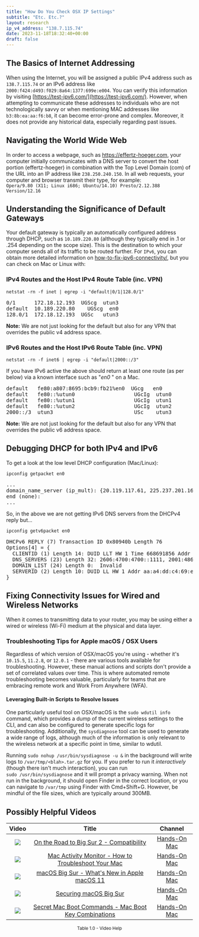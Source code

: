 ```yaml
---
title: "How Do You Check OSX IP Settings"
subtitle: "Etc. Etc.?"
layout: research
ip_v4_address: "138.7.115.74"
date: 2023-11-18T18:32:40+00:00
draft: false
---
```


## The Basics of Internet Addressing

When using the Internet, you will be assigned a public IPv4 address such as ```138.7.115.74``` or an IPv6 address like ```2000:f424:d493:f029:8a64:1377:699e:e004```. You can verify this information by visiting [https://test-ipv6.com/](https://test-ipv6.com/). However, when attempting to communicate these addresses to individuals who are not technologically savvy or when mentioning MAC addresses like ```b3:8b:ea:aa:f6:b8```, it can become error-prone and complex. Moreover, it does not provide any historical data, especially regarding past issues.
## Navigating the World Wide Web

In order to access a webpage, such as https://effertz-hoeger.com, your computer initially communicates with a DNS server to convert the host portion (effertz-hoeger) in combination with the Top Level Domain (com) of the URL into an IP address like ```238.250.240.150```. In all web requests, your computer and browser transmit their type, for example: <br>```Opera/9.80 (X11; Linux i686; Ubuntu/14.10) Presto/2.12.388 Version/12.16```
## Understanding the Significance of Default Gateways

Your default gateway is typically an automatically configured address through DHCP, such as ```10.189.220.80``` (although they typically end in .1 or .254 depending on the scope size). This is the destination to which your computer sends all of its traffic to be routed further. For ```IPv6```, you can obtain more detailed information on [how-to-fix-ipv6-connectivity/](/blog/how-to-fix-ipv6-connectivity/), but you can check on Mac or Linux with: <br>
### IPv4 Routes and the Host IPv4 Route Table (inc. VPN)
```netstat -rn -f inet | egrep -i "default|0/1|128.0/1"```

<pre>
0/1      172.18.12.193  UGScg  utun3
default  10.189.220.80    UGScg  en0
128.0/1  172.18.12.193  UGSc   utun3</pre>

**Note:** We are not just looking for the default but also for any VPN that overrides the public v4 address space.

### IPv6 Routes and the Host IPv6 Route Table (inc. VPN)
```netstat -rn -f inet6 | egrep -i "default|2000::/3"```

If you have IPv6 active the above should return at least one route (as per below) via a known interface such as "_en0_ " on a Mac. 

<pre>
default   fe80:a807:8695:bcb9:fb21%en0  UGcg   en0
default   fe80::%utun0                   UGcIg  utun0
default   fe80::%utun1                   UGcIg  utun1
default   fe80::%utun2                   UGcIg  utun2
2000::/3  utun3                          USc    utun3</pre>

**Note:** We are not just looking for the default but also for any VPN that overrides the public v6 address space.
<br>

## Debugging DHCP for both IPv4 and IPv6

To get a look at the low level DHCP configuration (Mac/Linux): 

```ipconfig getpacket en0```

<pre>
...
domain_name_server (ip_mult): {20.119.117.61, 225.237.201.161}
end (none):
...</pre>

So, in the above we are not getting IPv6 DNS servers from the DHCPv4 reply but...

```ipconfig getv6packet en0```

<pre>
DHCPv6 REPLY (7) Transaction ID 0x80940b Length 76
Options[4] = {
  CLIENTID (1) Length 14: DUID LLT HW 1 Time 668691856 Addr b3:8b:ea:aa:f6:b8
  DNS_SERVERS (23) Length 32: 2606:4700:4700::1111, 2001:4860:4860::8844
  DOMAIN_LIST (24) Length 0:  Invalid
  SERVERID (2) Length 10: DUID LL HW 1 Addr aa:a4:dd:c4:69:e2
}</pre>




## Fixing Connectivity Issues for Wired and Wireless Networks

When it comes to transmitting data to your router, you may be using either a wired or wireless (Wi-Fi) medium at the physical and data layer.
### Troubleshooting Tips for Apple macOS / OSX Users
Regardless of which version of OSX/macOS you're using - whether it's ```10.15.5```, ```11.2.8```, or ```12.0.1``` - there are various tools available for troubleshooting. However, these manual actions and scripts don't provide a set of correlated values over time. This is where automated remote troubleshooting becomes valuable, particularly for teams that are embracing remote work and Work From Anywhere (WFA).
#### Leveraging Built-in Scripts to Resolve Issues
One particularly useful tool on OSX/macOS is the ```sudo wdutil info``` command, which provides a dump of the current wireless settings to the CLI, and can also be configured to generate specific logs for troubleshooting. Additionally, the ```sysdiagnose``` tool can be used to generate a wide range of logs, although much of the information is only relevant to the wireless network at a specific point in time, similar to wdutil.

Running ```sudo nohup /usr/bin/sysdiagnose -u &``` in the background will write logs to ```/var/tmp/<blah>.tar.gz``` for you. If you prefer to run it *interactively* (though there isn't much interaction), you can run<br>```sudo /usr/bin/sysdiagnose``` and it will prompt a privacy warning. When not run in the background, it should open Finder in the correct location, or you can navigate to ```/var/tmp``` using Finder with Cmd+Shift+G. However, be mindful of the file sizes, which are typically around 300MB.
## Possibly Helpful Videos

<link href="/plugins/lity/css/lity.min.css" rel="stylesheet">
<script src="/plugins/lity/js/lity.min.js"></script>
<div class="table1-start"></div>

|Video | Title | Channel |
| :---: | :---: | :---: |
|<a href="https://www.youtube.com/watch?v=HEbK-Tignuc" data-lity><img src="https://i.ytimg.com/vi/HEbK-Tignuc/default.jpg" class="img-fluid"></a>|<a href="https://www.youtube.com/watch?v=HEbK-Tignuc" data-lity>On the Road to Big Sur 2 - Compatibility</a>|<a target="_blank" href="https://www.youtube.com/channel/UCg43DP8MdHVcl4rFK_delBg" >Hands-On Mac</a>|
|<a href="https://www.youtube.com/watch?v=TWzWd_DiaJ0" data-lity><img src="https://i.ytimg.com/vi/TWzWd_DiaJ0/default.jpg" class="img-fluid"></a>|<a href="https://www.youtube.com/watch?v=TWzWd_DiaJ0" data-lity>Mac Activity Monitor - How to Troubleshoot Your Mac</a>|<a target="_blank" href="https://www.youtube.com/channel/UCg43DP8MdHVcl4rFK_delBg" >Hands-On Mac</a>|
|<a href="https://www.youtube.com/watch?v=JMKi6o9kaZI" data-lity><img src="https://i.ytimg.com/vi/JMKi6o9kaZI/default.jpg" class="img-fluid"></a>|<a href="https://www.youtube.com/watch?v=JMKi6o9kaZI" data-lity>macOS Big Sur - What&#39;s New in Apple macOS 11</a>|<a target="_blank" href="https://www.youtube.com/channel/UCg43DP8MdHVcl4rFK_delBg" >Hands-On Mac</a>|
|<a href="https://www.youtube.com/watch?v=7KdhJimuhNw" data-lity><img src="https://i.ytimg.com/vi/7KdhJimuhNw/default.jpg" class="img-fluid"></a>|<a href="https://www.youtube.com/watch?v=7KdhJimuhNw" data-lity>Securing macOS Big Sur</a>|<a target="_blank" href="https://www.youtube.com/channel/UCg43DP8MdHVcl4rFK_delBg" >Hands-On Mac</a>|
|<a href="https://www.youtube.com/watch?v=VwNYWAxHCgM" data-lity><img src="https://i.ytimg.com/vi/VwNYWAxHCgM/default.jpg" class="img-fluid"></a>|<a href="https://www.youtube.com/watch?v=VwNYWAxHCgM" data-lity>Secret Mac Boot Commands - Mac Boot Key Combinations</a>|<a target="_blank" href="https://www.youtube.com/channel/UCg43DP8MdHVcl4rFK_delBg" >Hands-On Mac</a>|

<center><small>Table 1.0 - Video Help</small></center>
 <br>
<div class="table1-end"></div>
<script type="text/javascript">
(function() {
    $('div.table1-start').nextUntil('div.table1-end', 'table').addClass('table thead-dark table-striped table-responsive rounded').attr('id', 't1');
    $('#t1').find('thead').addClass('thead-dark');
})();
</script>
